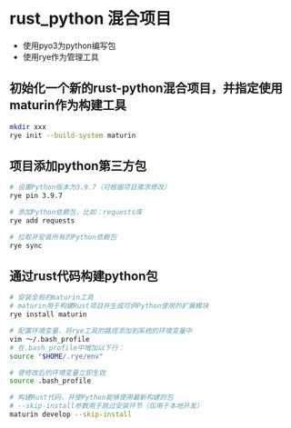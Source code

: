 # rust_python 混合项目

- 使用pyo3为python编写包
- 使用rye作为管理工具


## 初始化一个新的rust-python混合项目，并指定使用maturin作为构建工具
```bash
mkdir xxx
rye init --build-system maturin
```

## 项目添加python第三方包
```bash
# 设置Python版本为3.9.7（可根据项目需求修改）
rye pin 3.9.7

# 添加Python依赖包，比如：requests库
rye add requests

# 拉取并安装所有的Python依赖包
rye sync 
```

## 通过rust代码构建python包
```bash
# 安装全局的maturin工具
# maturin用于构建Rust项目并生成可供Python使用的扩展模块
rye install maturin

# 配置环境变量，将rye工具的路径添加到系统的环境变量中
vim ～/.bash_profile 
# 在.bash_profile中增加以下行：
source "$HOME/.rye/env"

# 使修改后的环境变量立即生效
source .bash_profile 
```

```bash
# 构建Rust代码，并使Python能够使用最新构建的包
# --skip-install参数用于跳过安装环节（仅用于本地开发）
maturin develop --skip-install
```
